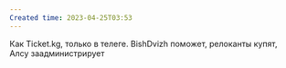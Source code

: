 ```yaml
---
Created time: 2023-04-25T03:53
---
```

Как Ticket.kg, только в телеге. BishDvizh поможет, релоканты купят, Алсу заадминистрирует